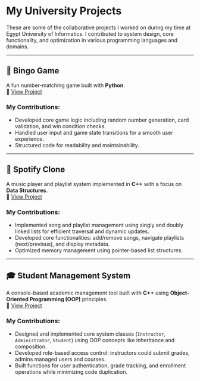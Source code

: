 # My University Projects

These are some of the collaborative projects I worked on during my time at Egypt University of Informatics. I contributed to system design, core functionality, and optimization in various programming languages and domains.

---

## 🎯 Bingo Game  
A fun number-matching game built with **Python**.  
🔗 [View Project](https://github.com/Abdelrahman19707/my-first-repo/tree/main/Bingo%20Game)

### My Contributions:
- Developed core game logic including random number generation, card validation, and win condition checks.
- Handled user input and game state transitions for a smooth user experience.
- Structured code for readability and maintainability.

---

## 🎵 Spotify Clone  
A music player and playlist system implemented in **C++** with a focus on **Data Structures**.  
🔗 [View Project](https://github.com/Abdelrahman19707/my-first-repo/tree/main/Spotify)

### My Contributions:
- Implemented song and playlist management using singly and doubly linked lists for efficient traversal and dynamic updates.
- Developed core functionalities: add/remove songs, navigate playlists (next/previous), and display metadata.
- Optimized memory management using pointer-based list structures.

---

## 🎓 Student Management System  
A console-based academic management tool built with **C++** using **Object-Oriented Programming (OOP)** principles.  
🔗 [View Project](https://github.com/Abdelrahman19707/my-first-repo/tree/main/Student-Management-System)

### My Contributions:
- Designed and implemented core system classes (`Instructor`, `Administrator`, `Student`) using OOP concepts like inheritance and composition.
- Developed role-based access control: instructors could submit grades, admins managed users and courses.
- Built functions for user authentication, grade tracking, and enrollment operations while minimizing code duplication.
